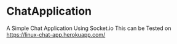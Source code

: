 # ChatApplication
A Simple Chat Application Using Socket.io
This can be Tested on https://linux-chat-app.herokuapp.com/
